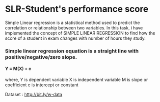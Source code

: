 # SLR-Student's performance score

Simple Linear regression is a statistical method used to predict the correlation or relationship between two variables.
In this task, i have implemented the concept of SIMPLE LINEAR REGRESSION to find how the score of a student in exam changes with number of hours they study.


### Simple linear regression equation is a straight line with positive/negative/zero slope.
#### Y = M(X) + c
where,
Y is dependent variable 
X is independent variable
M is slope or coefficient
c is intercept or constant

Dataset : http://bit.ly/w-data
